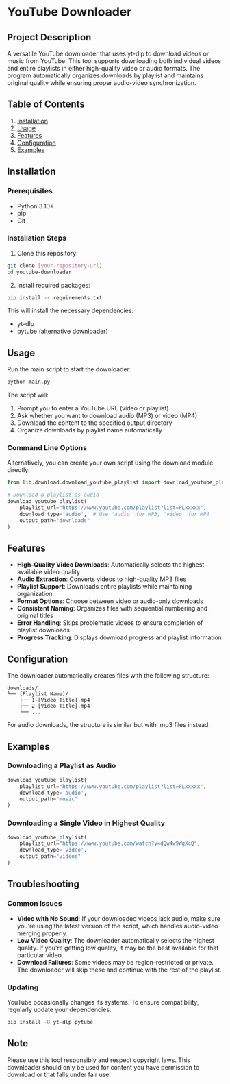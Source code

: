 # YouTube Downloader

## Project Description

A versatile YouTube downloader that uses yt-dlp to download videos or music from YouTube. This tool supports downloading both individual videos and entire playlists in either high-quality video or audio formats. The program automatically organizes downloads by playlist and maintains original quality while ensuring proper audio-video synchronization.

## Table of Contents

1. [Installation](#installation)
2. [Usage](#usage)
3. [Features](#features)
4. [Configuration](#configuration)
5. [Examples](#examples)

## Installation

### Prerequisites

- Python 3.10+
- pip
- Git

### Installation Steps

1. Clone this repository:
    
```bash
git clone [your-repository-url]
cd youtube-downloader
```

2. Install required packages:
    
```bash
pip install -r requirements.txt
```

This will install the necessary dependencies:
- yt-dlp
- pytube (alternative downloader)

## Usage

Run the main script to start the downloader:

```bash
python main.py
```

The script will:
1. Prompt you to enter a YouTube URL (video or playlist)
2. Ask whether you want to download audio (MP3) or video (MP4)
3. Download the content to the specified output directory
4. Organize downloads by playlist name automatically

### Command Line Options

Alternatively, you can create your own script using the download module directly:

```python
from lib.download.download_youtube_playlist import download_youtube_playlist

# Download a playlist as audio
download_youtube_playlist(
    playlist_url="https://www.youtube.com/playlist?list=PLxxxxx",
    download_type='audio',  # Use 'audio' for MP3, 'video' for MP4
    output_path="downloads"
)
```

## Features

- **High-Quality Video Downloads**: Automatically selects the highest available video quality
- **Audio Extraction**: Converts videos to high-quality MP3 files
- **Playlist Support**: Downloads entire playlists while maintaining organization
- **Format Options**: Choose between video or audio-only downloads
- **Consistent Naming**: Organizes files with sequential numbering and original titles
- **Error Handling**: Skips problematic videos to ensure completion of playlist downloads
- **Progress Tracking**: Displays download progress and playlist information

## Configuration

The downloader automatically creates files with the following structure:

```
downloads/
└── [Playlist Name]/
    ├── 1-[Video Title].mp4
    ├── 2-[Video Title].mp4
    └── ...
```

For audio downloads, the structure is similar but with .mp3 files instead.

## Examples

### Downloading a Playlist as Audio

```python
download_youtube_playlist(
    playlist_url="https://www.youtube.com/playlist?list=PLxxxxx",
    download_type='audio',
    output_path="music"
)
```

### Downloading a Single Video in Highest Quality

```python
download_youtube_playlist(
    playlist_url="https://www.youtube.com/watch?v=dQw4w9WgXcQ",
    download_type='video',
    output_path="videos"
)
```

## Troubleshooting

### Common Issues

- **Video with No Sound**: If your downloaded videos lack audio, make sure you're using the latest version of the script, which handles audio-video merging properly.
- **Low Video Quality**: The downloader automatically selects the highest quality. If you're getting low quality, it may be the best available for that particular video.
- **Download Failures**: Some videos may be region-restricted or private. The downloader will skip these and continue with the rest of the playlist.

### Updating

YouTube occasionally changes its systems. To ensure compatibility, regularly update your dependencies:

```bash
pip install -U yt-dlp pytube
```

## Note

Please use this tool responsibly and respect copyright laws. This downloader should only be used for content you have permission to download or that falls under fair use.
